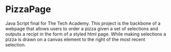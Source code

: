 # PizzaPage
Java Script final for The Tech Academy. This project is the backbone of a webpage that allows users to order a pizza given a set of selections and outputs a recipt in the form of a styled html page. While
making selections a pizza is drawn on a canvas element to the right of the most recent selection. 
